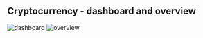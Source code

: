 ## Cryptocurrency - dashboard and overview 
![dashboard](https://snipboard.io/NQ3Vy4.jpg)
![overview](https://snipboard.io/iZ4YL7.jpg)
